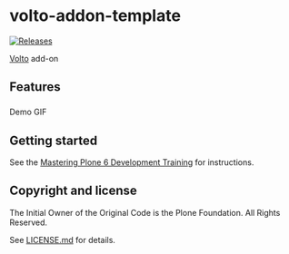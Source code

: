 # volto-addon-template
[![Releases](https://img.shields.io/github/v/release/rohberg/volto-addon-template)](https://github.com/rohberg/volto-addon-template/releases)

[Volto](https://github.com/plone/volto) add-on

## Features

###

Demo GIF

## Getting started

See the [Mastering Plone 6 Development Training](https://training.plone.org/6/mastering-plone/index.html) for instructions.

## Copyright and license

The Initial Owner of the Original Code is the Plone Foundation.
All Rights Reserved.

See [LICENSE.md](https://github.com/rohberg/volto-addon-template/blob/master/LICENSE.md) for details.
